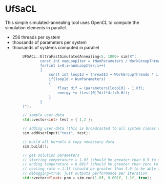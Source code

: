 # UfSaCL

This simple simulated-annealing tool uses OpenCL to compute the simulation elements in parallel.

- 256 threads per system
- thousands of parameters per system
- thousands of systems computed in parallel

```C++
        UFSACL::UltraFastSimulatedAnnealing<5, 1000> sim(R"(
                const int numLoopIter = (NumParameters / WorkGroupThreads) + 1;
                for(int i=0;i<numLoopIter;i++)
                {
                    const int loopId = threadId + WorkGroupThreads * i;
                    if(loopId < NumParameters)
                    {
                        float dif = (parameters[loopId] - 1.0f);
                        energy += (test[0]?dif*dif:0.0f);
                    }
                }
        )");

        // sample user-data 
        std::vector<int> test = { 1,2 };

        // adding user-data (this is broadcasted to all system clones running in GPUs/CPUs)
        sim.addUserInput("test", test);

        // build all kernels & copy necessary data
        sim.build();

        // get solution parameters
        // starting temperature = 1.0f (should be greater than 0.5 to span whole sarch-space in initial iteration)
        // ending temperature = 0.001f (should be greater than zero to be able to finish computing)
        // cooling rate = 1.1f (should be greater than 1.0 to be able to finish computing)
        // debugging=true: just outputs performance per iteration
        std::vector<float> prm = sim.run(1.0f, 0.001f, 1.1f, true);
```
